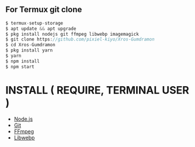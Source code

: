 ## For Termux git clone
```ts
$ termux-setup-storage
$ apt update && apt upgrade
$ pkg install nodejs git ffmpeg libwebp imagemagick
$ git clone https://github.com/pixiel-kiyo/Xros-Gumdramon
$ cd Xros-Gumdramon
$ pkg install yarn
$ yarn
$ npm install
$ npm start
```
# INSTALL ( REQUIRE, TERMINAL USER )
* [Node.js](https://nodejs.org/en/)
* [Git](https://git-scm.com/downloads)
* [FFmpeg](https://github.com/BtbN/FFmpeg-Builds/releases/download/autobuild-2020-12-08-13-03/ffmpeg-n4.3.1-26-gca55240b8c-win64-gpl-4.3.zip)
* [Libwebp](https://developers.google.com/speed/webp/download)
